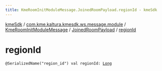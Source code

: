 ```yaml
---
title: KmeRoomInitModuleMessage.JoinedRoomPayload.regionId - kmeSdk
---
```


[kmeSdk](../../../index.html) / [com.kme.kaltura.kmesdk.ws.message.module](../../index.html) / [KmeRoomInitModuleMessage](../index.html) / [JoinedRoomPayload](index.html) / [regionId](./region-id.html)

# regionId

`@SerializedName("region_id") val regionId: `[`Long`](https://kotlinlang.org/api/latest/jvm/stdlib/kotlin/-long/index.html)